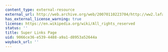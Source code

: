 ```yaml
---
content_type: external-resource
external_url: http://web.archive.org/web/20070110223704/http://ww2.lafayette.edu/~stocktoj/home/japanl.html
has_external_license_warning: true
license: https://en.wikipedia.org/wiki/All_rights_reserved
status: ''
title: Super Links Page
uid: 9066ce36-e539-4488-a9a1-d8953a52644a
wayback_url: ''
---
```

